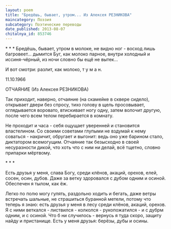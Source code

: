 ```yaml
---
layout: poem
title: "Бредёшь, бывает, утром... Из Алексея РЕЗНИКОВА"
maincategory: Поэзия
subcategory: Поэтические переводы
date_published: 2013-08-07
chitalnya_id: 853746
---
```




\*     \*     \*
Бредёшь, бывает, утром
в молоке,
не видно ног -
восход лишь багровеет...
дымится Буг,
как молоко парное,
внутри холодный
и иссиня-чёрный,
из ночи словно бы
ещё
не вытек...

И вот смотри:
разлит,
как молоко,
т у м а н.

11.10.1966

ОТЧАЯНИЕ (Из Алексея РЕЗНИКОВА)

Так приходит, наверно, отчаяние
(на скамейке в сквере сидело),
открывает двери без спросу,
тихо голову в щель просовывает,
оглядывается воровато,
втискивает ногу одну,
затем волочит другую,
после чего всем телом
перебирается в комнату.

Не проходит и часа -
себя ощущает уверенней
и становится властелином.
Со своими советами глупыми
не вздумай к нему соваться -
накричит, обругает и выгонит:
ведь оно уже барином стало,
диктатором всемогущим.
Отчаяние так безысходно
в своей несуразности дикой,
что хоть что с ним ни делай,
всё тщетно,
словно припарки 
мёртвому.

\*     \*     \*

Есть друзья у меня, слава Богу,
среди клёнов, акаций, орехов,
елей, сосен, осин, дубов.
Даже за ветку здоровался
с дубом одним и осиной.
Обеспечен я тылом, как ёж.

Легко по полю могу гулять,
раздольно ходить и бегать,
даже ветры встречать шальные,
не страшиться буранной метели,
потому что теперь я знаю:
есть друзья у меня в лесу
среди клёнов, акаций, орехов.
Я с ними веткался - листвился -
колколся - рукопожатился -
и с дубрм одним,
и с осиной.
Что б ни случилось -
вернусь я туда скоро,
защиту найду и пристанище.
Есть у меня друзья:
берёзы, дубы и осины.






